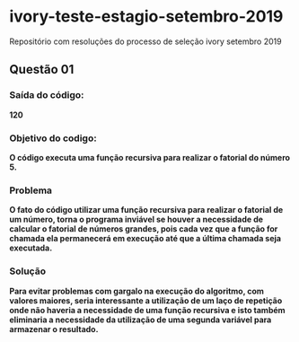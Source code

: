 # ivory-teste-estagio-setembro-2019
Repositório com resoluções do processo de seleção ivory setembro 2019

<strong><h2>Questão 01</h2>
<strong><h3>Saída do código:</h3></strong>
 120
  
<strong><h3>Objetivo do codigo:</h3></strong>
O código executa uma função recursiva para realizar o fatorial do número 5.
  
<strong><h3>Problema</h3></strong>
O fato do código utilizar uma função recursiva para realizar o fatorial de um número, torna o programa inviável se houver a necessidade de calcular o fatorial de números grandes, pois cada vez que a função for chamada ela permanecerá em execução até que a última chamada seja executada.

<strong><h3>Solução</h3></strong>
Para evitar problemas com gargalo na execução do algoritmo, com valores maiores, seria interessante a utilização de um laço de repetição onde não haveria a necessidade de uma função recursiva e isto também eliminaria a necessidade da utilização de uma segunda variável para armazenar o resultado.
